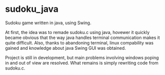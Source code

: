 # sudoku_java

Sudoku game written in java, using Swing.

At first, the idea was to remade sudoku.c  using java, hovewer it quickly became obvious that the way java handles terminal communication makes it quite difficult. Also, thanks to abandoning terminal, linux compability was gained and knowledge about java Swing GUI was obtained.

Project is still in development, but main problems involving windows poping in and out of view are resolved. What remains is simply rewriting code from sudoku.c.
